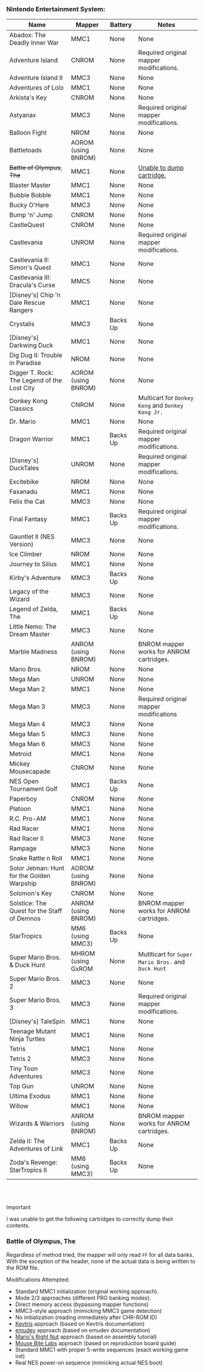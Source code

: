 ### Nintendo Entertainment System:

| Name | Mapper | Battery | Notes |
| -- | -- | -- | -- |
| Abadox: The Deadly Inner War | MMC1 | None | None |
| Adventure Island | CNROM | None | Required original mapper modifications. |
| Adventure Island II | MMC3 | None | None |
| Adventures of Lolo | MMC1 | None | None |
| Arkista's Key | CNROM | None | None |
| Astyanax | MMC3 | None | Required original mapper modifications. |
| Balloon Fight | NROM | None | None |
| Battletoads | AOROM (using BNROM) | None | None |
| ~~Battle of Olympus, The~~ | MMC1 | None | [Unable to dump cartridge.](#battle-of-olympus-the) |
| Blaster Master | MMC1 | None | None |
| Bubble Bobble | MMC1 | None | None |
| Bucky O'Hare | MMC3 | None | None |
| Bump 'n' Jump | CNROM | None | None |
| CastleQuest | CNROM | None | None |
| Castlevania | UNROM | None | Required original mapper modifications. |
| Castlevania II: Simon's Quest | MMC1 | None | None |
| Castlevania III: Dracula's Curse | MMC5 | None | None |
| [Disney's] Chip 'n Dale Rescue Rangers | MMC1 | None | None |
| Crystalis | MMC3 | Backs Up | None |
| [Disney's] Darkwing Duck | MMC1 | None | None |
| Dig Dug II: Trouble in Paradise | NROM | None | None |
| Digger T. Rock: The Legend of the Lost City | AOROM (using BNROM) | None | None |
| Donkey Kong Classics | CNROM | None | Multicart for `Donkey Kong` and `Donkey Kong Jr.` |
| Dr. Mario | MMC1 | None | None |
| Dragon Warrior | MMC1 | Backs Up | Required original mapper modifications. |
| [Disney's] DuckTales | UNROM | None | Required original mapper modifications. |
| Excitebike | NROM | None | None |
| Faxanadu | MMC1 | None | None |
| Felix the Cat | MMC3 | None | None |
| Final Fantasy | MMC1 | Backs Up | Required original mapper modifications. |
| Gauntlet II (NES Version) | MMC3 | None | None |
| Ice Climber | NROM | None | None |
| Journey to Silius | MMC1 | None | None |
| Kirby's Adventure | MMC3 | Backs Up | None |
| Legacy of the Wizard | MMC3 | None | None |
| Legend of Zelda, The | MMC1 | Backs Up | None |
| Little Nemo: The Dream Master | MMC3 | None | None |
| Marble Madness | ANROM (using BNROM) | None | BNROM mapper works for ANROM cartridges. |
| Mario Bros. | NROM | None | None |
| Mega Man | UNROM | None | None |
| Mega Man 2 | MMC1 | None | None |
| Mega Man 3 | MMC3 | None | Required original mapper modifications |
| Mega Man 4 | MMC3 | None | None |
| Mega Man 5 | MMC3 | None | None |
| Mega Man 6 | MMC3 | None | None |
| Metroid | MMC1 | None | None |
| Mickey Mousecapade | CNROM | None | None |
| NES Open Tournament Golf | MMC1 | Backs Up | None |
| Paperboy | CNROM | None | None |
| Platoon | MMC1 | None | None |
| R.C. Pro-AM | MMC1 | None | None |
| Rad Racer | MMC1 | None | None |
| Rad Racer II | MMC3 | None | None |
| Rampage | MMC3 | None | None |
| Snake Rattle n Roll | MMC1 | None | None |
| Solor Jetman: Hunt for the Golden Warpship | AOROM (using BNROM) | None | None |
| Solomon's Key | CNROM | None | None |
| Solstice: The Quest for the Staff of Demnos | ANROM (using BNROM) | None | BNROM mapper works for ANROM cartridges. |
| StarTropics | MM6 (using MMC3) | Backs Up | None |
| Super Mario Bros. & Duck Hunt | MHROM (using GxROM | None | Mutlticart for `Super Mario Bros.` and `Duck Hunt` |
| Super Mario Bros. 2 | MMC3 | None | None |
| Super Mario Bros. 3 | MMC3 | None | Required original mapper modifications. |
| [Disney's] TaleSpin | MMC1 | None | None |
| Teenage Mutant Ninja Turtles | MMC1 | None | None |
| Tetris | MMC1 | None | None |
| Tetris 2 | MMC3 | None | None |
| Tiny Toon Adventures | MMC3 | None | None |
| Top Gun | UNROM | None | None |
| Ultima Exodus | MMC1 | None | None |
| Willow | MMC1 | None | None |
| Wizards & Warriors | ANROM (using BNROM) | None | BNROM mapper works for ANROM cartridges. |
| Zelda II: The Adventures of Link | MMC1 | Backs Up | None |
| Zoda's Revenge: StarTropics II | MM6 (using MMC3) | Backs Up | None |

<br/><br/> 
> [!IMPORTANT]
> I was unable to get the following cartridges to correctly dump their contents.

### Battle of Olympus, The
Regardless of method tried, the mapper will only read `FF` for all data banks. With the exception of the header, none of the actual data is being written to the ROM file.

Modifications Attempted:
- Standard MMC1 initialization (original working approach). 
- Mode 2/3 approaches (different PRG banking modes).
- Direct memory access (bypassing mapper functions)
- MMC3-style approach (mimicking MMC3 game detection)
- No initialization (reading immediately after CHR-ROM ID)
- [Kevtris](http://kevtris.org/mappers/mmc1/index.html) approach (based on Kevtris documentation)
- [emudev](https://www.nesdev.org/wiki/MMC1) approach (based on emudev documentation)
- [Mario's Right Nut](https://mariosrightnut.com/nintendo/mmc1/) approach (based on assembly tutorial)
- [Mouse Bite Labs](https://mousebitelabs.com/2021/01/27/nes-reproduction-board-guide-mmc1/) approach (based on reproduction board guide) 
- Standard MMC1 with proper 5-write sequences (exact working game init)
- Real NES power-on sequence (mimicking actual NES boot)
